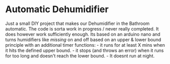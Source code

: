 # Automatic Dehumidifier

Just a small DIY project that makes our Dehumidifier in the Bathroom automatic.
The code is sorta work in progress / never really completed. It does however work sufficiently enough.
Its based on an arduino nano and turns humidifiers like *missing* on and off based on an upper & lower bound principle with an additional timer functions: - it runs for at least X mins when it hits the defined upper bound. - it stops (and throws an error) when it runs for too long and doesn't reach the lower bound. - It doesnt run at night.
